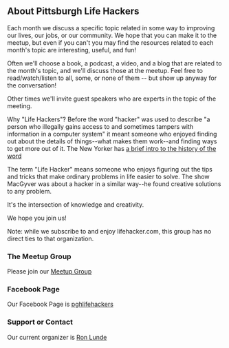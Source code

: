 ## About Pittsburgh Life Hackers

Each month we discuss a specific topic related in some way to improving our lives, our jobs, or our community. We hope that you can make it to the meetup, but even if you can't you may find the resources related to each month's topic are interesting, useful, and fun!

Often we'll choose a book, a podcast, a video, and a blog that are related to the month's topic, and we'll discuss those at the meetup. Feel free to read/watch/listen to all, some, or none of them -- but show up anyway for the conversation!

Other times we'll invite guest speakers who are experts in the topic of the meeting.

Why "Life Hackers"? Before the word "hacker" was used to describe "a person who illegally gains access to and sometimes tampers with information in a computer system" it meant someone who enjoyed finding out about the details of things--what makes them work--and finding ways to get more out of it. The New Yorker has [a brief intro to the history of the word](https://www.newyorker.com/tech/elements/a-short-history-of-hack)

The term "Life Hacker" means someone who enjoys figuring out the tips and tricks that make ordinary problems in life easier to solve. The show MacGyver was about a hacker in a similar way--he found creative solutions to any problem.

It's the intersection of knowledge and creativity.

We hope you join us!

Note: while we subscribe to and enjoy lifehacker.com, this group has no direct ties to that organization.

### The Meetup Group

Please join our [Meetup Group](https://www.meetup.com/Pittsburgh-Life-Hackers-Meetup/)

### Facebook Page

Our Facebook Page is [pghlifehackers](https://www.facebook.com/pghlifehackers/)

### Support or Contact

Our current organizer is [Ron Lunde](rlunde+pghlh@gmail.com)

